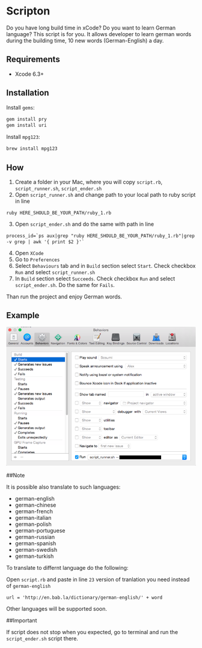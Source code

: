 # Scripton

Do you have long build time in xCode? Do you want to learn German language? This script is for you. It allows developer to learn german words during the building time, 10 new words (German-English) a day.

## Requirements

- Xcode 6.3+

## Installation

Install `gems`:

```ruby
gem install pry
gem install uri
```

Install `mpg123`:

```ruby
brew install mpg123
```

## How

1) Create a folder in your Mac, where you will copy `script.rb`, `script_runner.sh`, `script_ender.sh`<br />
2) Open `script_runner.sh` and change path to your local path to ruby script in line<br />

```
ruby HERE_SHOULD_BE_YOUR_PATH/ruby_1.rb
```
3) Open `script_ender.sh` and do the same with path in line 

```
process_id=`ps aux|grep "ruby HERE_SHOULD_BE_YOUR_PATH/ruby_1.rb"|grep -v grep | awk '{ print $2 }'`
```
4) Open `XCode`<br />
5) Go to `Preferences`<br />
6) Select `Behaviours` tab and in `Build` section select `Start`. Check checkbox `Run` and select `script_runner.sh`<br />
7) In `Build` section select `Succeeds`. Check checkbox `Run` and select `script_ender.sh`. Do the same for `Fails`.<br />

Than run the project and enjoy German words.

## Example

![Example](example.png)

##Note

It is possible also translate to such languages:

- german-english
- german-chinese
- german-french
- german-italian
- german-polish
- german-portuguese
- german-russian
- german-spanish
- german-swedish
- german-turkish

To translate to differnt language do the following:<br />

Open `script.rb` and paste in line `23` version of tranlation you need instead of `german-english`

```
url = 'http://en.bab.la/dictionary/german-english/' + word
```

Other languages will be supported soon.

##Important

If script does not stop when you expected, go to terminal and run the `script_ender.sh` script there.
